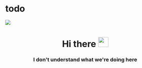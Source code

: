 # todo
![](https://komarev.com/ghpvc/?username=Petrocase)
<h1 align="center">Hi there
<img src="https://github.com/blackcater/blackcater/raw/main/images/Hi.gif" height="32"/></h1>
<h3 align="center">I don't understand what we're doing here</h3>
